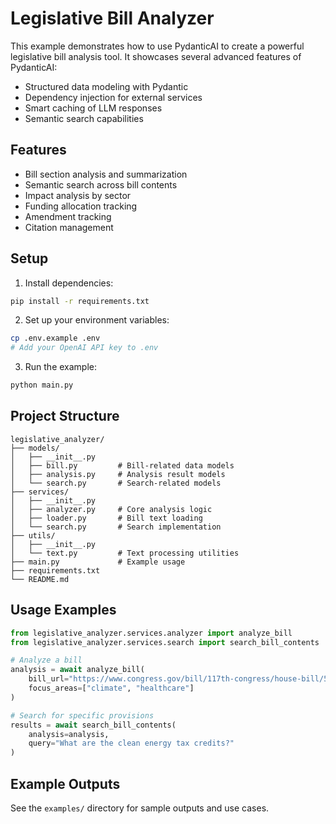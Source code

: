 # Legislative Bill Analyzer

This example demonstrates how to use PydanticAI to create a powerful legislative bill analysis tool. It showcases several advanced features of PydanticAI:

- Structured data modeling with Pydantic
- Dependency injection for external services
- Smart caching of LLM responses
- Semantic search capabilities

## Features

- Bill section analysis and summarization
- Semantic search across bill contents
- Impact analysis by sector
- Funding allocation tracking
- Amendment tracking
- Citation management

## Setup

1. Install dependencies:
```bash
pip install -r requirements.txt
```

2. Set up your environment variables:
```bash
cp .env.example .env
# Add your OpenAI API key to .env
```

3. Run the example:
```bash
python main.py
```

## Project Structure

```
legislative_analyzer/
├── models/
│   ├── __init__.py
│   ├── bill.py         # Bill-related data models
│   ├── analysis.py     # Analysis result models
│   └── search.py       # Search-related models
├── services/
│   ├── __init__.py
│   ├── analyzer.py     # Core analysis logic
│   ├── loader.py       # Bill text loading
│   └── search.py       # Search implementation
├── utils/
│   ├── __init__.py
│   └── text.py         # Text processing utilities
├── main.py             # Example usage
├── requirements.txt
└── README.md
```

## Usage Examples

```python
from legislative_analyzer.services.analyzer import analyze_bill
from legislative_analyzer.services.search import search_bill_contents

# Analyze a bill
analysis = await analyze_bill(
    bill_url="https://www.congress.gov/bill/117th-congress/house-bill/5376/text",
    focus_areas=["climate", "healthcare"]
)

# Search for specific provisions
results = await search_bill_contents(
    analysis=analysis,
    query="What are the clean energy tax credits?"
)
```

## Example Outputs

See the `examples/` directory for sample outputs and use cases.